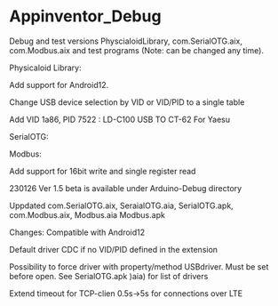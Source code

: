 # Appinventor_Debug
Debug and test versions PhyscialoidLibrary, com.SerialOTG.aix, com.Modbus.aix and test programs (Note: can be changed any time).  
 
Physicaloid Library:

Add support for Android12. 

Change USB device selection by VID or VID/PID to a single table

Add VID 1a86, PID 7522 : LD-C100 USB TO CT-62 For Yaesu
 
 
SerialOTG:


Modbus:

Add support for 16bit write and single register read


230126 Ver 1.5 beta is available under Arduino-Debug directory

Uppdated com.SerialOTG.aix, SeraialOTG.aia, SerialOTG.apk, com.Modbus.aix, Modbus.aia Modbus.apk

Changes: Compatible with Android12

Default driver CDC if no VID/PID defined in the extension

Possibility to force driver with property/method USBdriver. Must be set before open. See SerialOTG.apk )aia) for list of drivers

Extend timeout for TCP-clien 0.5s->5s for connections over LTE
